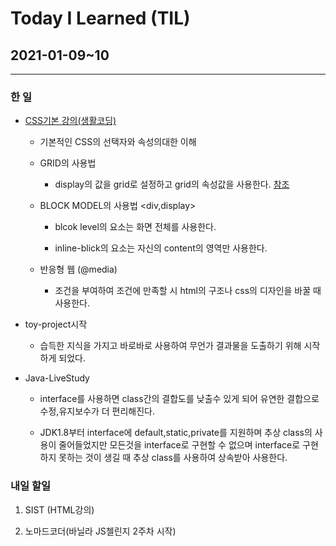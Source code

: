 Today I Learned (TIL)
===

## 2021-01-09~10
---

### 한 일

* [CSS기본 강의(생활코딩)](https://www.inflearn.com/course/%EC%83%9D%ED%99%9C%EC%BD%94%EB%94%A9%EC%9D%98-web2%EC%8B%9C%EB%A6%AC%EC%A6%88)

    * 기본적인 CSS의 선택자와 속성의대한 이해

    * GRID의 사용법

        * display의 값을 grid로 설정하고 grid의 속성값을 사용한다. [참조](https://heropy.blog/2019/08/17/css-grid/)

    * BLOCK MODEL의 사용법 <div,display>

        * blcok level의 요소는 화면 전체를 사용한다.

        * inline-blick의 요소는 자신의 content의 영역만 사용한다.

    * 반응형 웹 (@media)

        * 조건을 부여하여 조건에 만족할 시 html의 구조나 css의 디자인을 바꿀 때 사용한다.

* toy-project시작

    * 습득한 지식을 가지고 바로바로 사용하여 무언가 결과물을 도출하기 위해 시작하게 되었다.


* Java-LiveStudy

    * interface를 사용하면 class간의 결합도를 낮출수 있게 되어 유연한 결합으로 수정,유지보수가 더 편리해진다.

    * JDK1.8부터 interface에 default,static,private를 지원하며 추상 class의 사용이 줄어들었지만 모든것을 interface로 구현할 수 없으며 interface로 구현하지 못하는 것이 생길 때 추상 class를 사용하여 상속받아 사용한다.

### 내일 할일 

1. SIST (HTML강의)

2. 노마드코더(바닐라 JS첼린지 2주차 시작)
